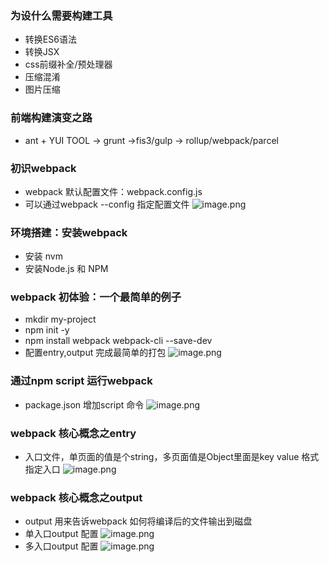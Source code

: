 ### 为设什么需要构建工具
* 转换ES6语法
* 转换JSX
* css前缀补全/预处理器
* 压缩混淆
* 图片压缩

### 前端构建演变之路
* ant + YUI TOOL -> grunt ->fis3/gulp -> rollup/webpack/parcel

### 初识webpack
* webpack 默认配置文件：webpack.config.js
* 可以通过webpack --config 指定配置文件
![image.png](https://s2.loli.net/2021/12/29/sfdgIBkKSGWelnv.png)

### 环境搭建：安装webpack
* 安装 nvm
* 安装Node.js 和 NPM

### webpack 初体验：一个最简单的例子
* mkdir my-project
* npm init -y
* npm install webpack webpack-cli --save-dev
* 配置entry,output 完成最简单的打包
![image.png](https://s2.loli.net/2021/12/29/xOLjdPibGHneRva.png)


### 通过npm script 运行webpack
* package.json 增加script 命令
![image.png](https://s2.loli.net/2021/12/29/XjpEr15ovCKbGL9.png)

### webpack 核心概念之entry
* 入口文件，单页面的值是个string，多页面值是Object里面是key value 格式指定入口
![image.png](https://s2.loli.net/2021/12/29/PX6kSKnYma85jgR.png)

### webpack 核心概念之output
* output 用来告诉webpack 如何将编译后的文件输出到磁盘
* 单入口output 配置
 ![image.png](https://s2.loli.net/2021/12/29/Jo9qM8TPelxZ4vH.png)
* 多入口output 配置
![image.png](https://s2.loli.net/2021/12/29/oaQD6n3rVLychBm.png)


